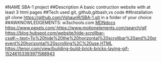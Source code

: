 #NAME
SBA-1 project
##Description
A basic contruction website with at least 3 html pages
##Tech used
 git, github,gitbash,vs code
##Installation
 git clone https://github.com/VshaunR/SBA-1.git in a folder of your choice
##AWKNOWLEDGEMENTS:
w3schools.com
[MDNdocs](https://developer.mozilla.org/en-US/)
https://www.pexels.com/,https://www.motionelements.com/search/gif
https://blog.hubspot.com/website/hide-scrollbar-css#:~:text=To%20hide%20the%20horizontal%20scrollbar%20and%20prevent%20horizontal%20scrolling%2C%20use,HTML
https://tenor.com/view/building-build-brick-bricks-laying-gif-15246153393971588943